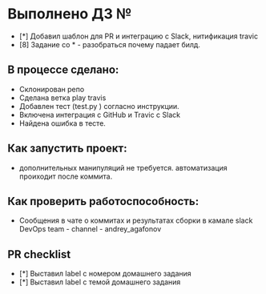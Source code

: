 # Выполнено ДЗ №

 - [*] Добавил шаблон  для PR и интеграцию с Slack, нитификация travic
 - [8] Задание со * - разобраться почему падает билд.

## В процессе сделано:
 - Склонирован репо
 - Сделана ветка play travis
 - Добавлен тест (test.py ) согласно инструкции.
 - Включена интеграция с GitHub и Travic с Slack
 - Найдена ошибка в тесте.

## Как запустить проект:
 - дополнительных манипуляций не требуется.  автоматизация проиходит после коммита.

## Как проверить работоспособность:
 - Сообщения в чате о коммитах и результатах сборки в камале slack DevOps team - channel - andrey_agafonov

## PR checklist
 - [*] Выставил label с номером домашнего задания
 - [*] Выставил label с темой домашнего задания
